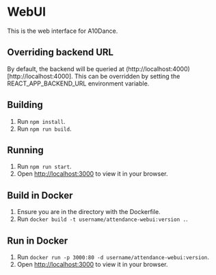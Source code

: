 # WebUI
This is the web interface for A10Dance.

## Overriding backend URL
By default, the backend will be queried at (http://localhost:4000)[http://localhost:4000].
This can be overridden by setting the REACT_APP_BACKEND_URL environment variable.

## Building
1. Run `npm install`.
2. Run `npm run build`.

## Running
1. Run `npm run start`.
2. Open [http://localhost:3000](http://localhost:3000) to view it in your browser.

## Build in Docker
1. Ensure you are in the directory with the Dockerfile.
2. Run `docker build -t username/attendance-webui:version .`.

## Run in Docker
1. Run `docker run -p 3000:80 -d username/attendance-webui:version`.
2. Open [http://localhost:3000](http://localhost:3000) to view it in your browser.